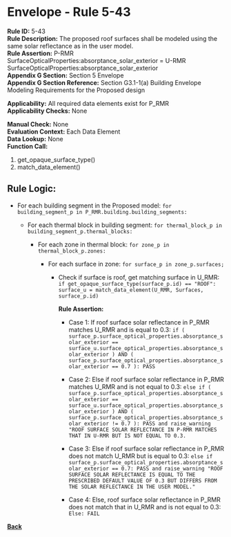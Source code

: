 
# Envelope - Rule 5-43  

**Rule ID:** 5-43  
**Rule Description:** The  proposed roof surfaces shall be modeled using the same solar reflectance as in the user model.  
**Rule Assertion:** P-RMR SurfaceOpticalProperties:absorptance_solar_exterior = U-RMR SurfaceOpticalProperties:absorptance_solar_exterior  
**Appendix G Section:** Section 5 Envelope  
**Appendix G Section Reference:** Section G3.1-1(a) Building Envelope Modeling Requirements for the Proposed design  

**Applicability:** All required data elements exist for P_RMR  
**Applicability Checks:**  None  

**Manual Check:** None  
**Evaluation Context:** Each Data Element  
**Data Lookup:** None  
**Function Call:**  

  1. get_opaque_surface_type()
  2. match_data_element()

## Rule Logic:  

- For each building segment in the Proposed model: `for building_segment_p in P_RMR.building.building_segments:`

  - For each thermal block in building segment: `for thermal_block_p in building_segment_p.thermal_blocks:`

    - For each zone in thermal block: `for zone_p in thermal_block_p.zones:`

      - For each surface in zone: `for surface_p in zone_p.surfaces;`

        - Check if surface is roof, get matching surface in U_RMR: `if get_opaque_surface_type(surface_p.id) == "ROOF": surface_u = match_data_element(U_RMR, Surfaces, surface_p.id)`

          **Rule Assertion:**  

          - Case 1: If roof surface solar reflectance in P_RMR matches U_RMR and is equal to 0.3: `if ( surface_p.surface_optical_properties.absorptance_solar_exterior == surface_u.surface_optical_properties.absorptance_solar_exterior ) AND ( surface_p.surface_optical_properties.absorptance_solar_exterior == 0.7 ): PASS`

          - Case 2: Else if roof surface solar reflectance in P_RMR matches U_RMR and is not equal to 0.3: `else if ( surface_p.surface_optical_properties.absorptance_solar_exterior == surface_u.surface_optical_properties.absorptance_solar_exterior ) AND ( surface_p.surface_optical_properties.absorptance_solar_exterior != 0.7 ): PASS and raise_warning "ROOF SURFACE SOLAR REFLECTANCE IN P-RMR MATCHES THAT IN U-RMR BUT IS NOT EQUAL TO 0.3.`

          - Case 3: Else if roof surface solar reflectance in P_RMR does not match U_RMR but is equal to 0.3: `else if surface_p.surface_optical_properties.absorptance_solar_exterior == 0.7: PASS and raise_warning "ROOF SURFACE SOLAR REFLECTANCE IS EQUAL TO THE PRESCRIBED DEFAULT VALUE OF 0.3 BUT DIFFERS FROM THE SOLAR REFLECTANCE IN THE USER MODEL."`

          - Case 4: Else, roof surface solar reflectance in P_RMR does not match that in U_RMR and is not equal to 0.3: `Else: FAIL`

**[Back](../_toc.md)**
